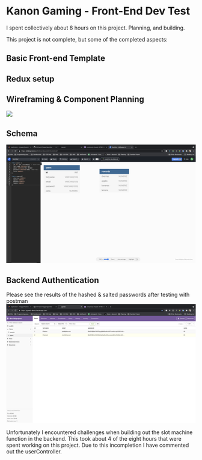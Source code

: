 # Kanon Gaming - Front-End Dev Test

I spent collectively about 8 hours on this project. Planning, and building.

This project is not complete, but some of the completed aspects:
## Basic Front-end Template
## Redux setup
## Wireframing & Component Planning
<img src="https://github.com/MichaelJHTaggart/gambler/blob/main/src/media/wireframe.png" >

## Schema
<img src="https://github.com/MichaelJHTaggart/gambler/blob/main/src/media/schema.png" >

## Backend Authentication
 Please see the results of the hashed & salted passwords after testing with postman 
<img src="https://github.com/MichaelJHTaggart/gambler/blob/main/src/media/pgweb.png">

Unfortunately I encountered challenges when building out the slot machine function in the backend. This took about 4 of the eight hours that were spent working on this project. Due to this incompletion I have commented out the userController.
